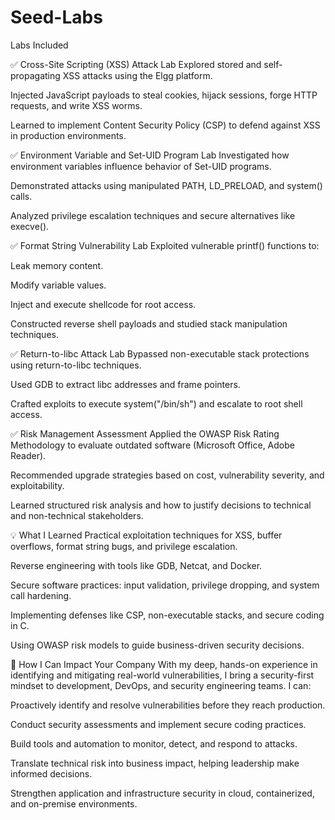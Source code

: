 # Seed-Labs

Labs Included

✅ Cross-Site Scripting (XSS) Attack Lab
Explored stored and self-propagating XSS attacks using the Elgg platform.

Injected JavaScript payloads to steal cookies, hijack sessions, forge HTTP requests, and write XSS worms.

Learned to implement Content Security Policy (CSP) to defend against XSS in production environments.

✅ Environment Variable and Set-UID Program Lab
Investigated how environment variables influence behavior of Set-UID programs.

Demonstrated attacks using manipulated PATH, LD_PRELOAD, and system() calls.

Analyzed privilege escalation techniques and secure alternatives like execve().

✅ Format String Vulnerability Lab
Exploited vulnerable printf() functions to:

Leak memory content.

Modify variable values.

Inject and execute shellcode for root access.

Constructed reverse shell payloads and studied stack manipulation techniques.

✅ Return-to-libc Attack Lab
Bypassed non-executable stack protections using return-to-libc techniques.

Used GDB to extract libc addresses and frame pointers.

Crafted exploits to execute system("/bin/sh") and escalate to root shell access.

✅ Risk Management Assessment
Applied the OWASP Risk Rating Methodology to evaluate outdated software (Microsoft Office, Adobe Reader).

Recommended upgrade strategies based on cost, vulnerability severity, and exploitability.

Learned structured risk analysis and how to justify decisions to technical and non-technical stakeholders.

💡 What I Learned
Practical exploitation techniques for XSS, buffer overflows, format string bugs, and privilege escalation.

Reverse engineering with tools like GDB, Netcat, and Docker.

Secure software practices: input validation, privilege dropping, and system call hardening.

Implementing defenses like CSP, non-executable stacks, and secure coding in C.

Using OWASP risk models to guide business-driven security decisions.

🌟 How I Can Impact Your Company
With my deep, hands-on experience in identifying and mitigating real-world vulnerabilities, I bring a security-first mindset to development, DevOps, and security engineering teams. I can:

Proactively identify and resolve vulnerabilities before they reach production.

Conduct security assessments and implement secure coding practices.

Build tools and automation to monitor, detect, and respond to attacks.

Translate technical risk into business impact, helping leadership make informed decisions.

Strengthen application and infrastructure security in cloud, containerized, and on-premise environments.
